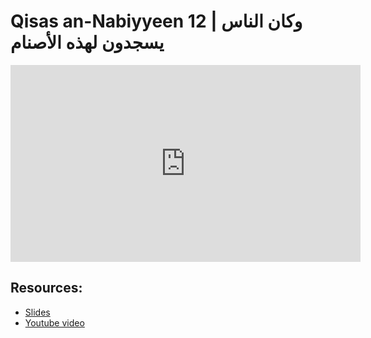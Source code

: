 # Qisas an-Nabiyyeen 12 | وكان الناس يسجدون لهذه الأصنام

<iframe width="560" height="315" src="https://www.youtube-nocookie.com/embed/u7lGAWiTtHk?start=0" frameborder="0" allow="accelerometer; autoplay; encrypted-media; gyroscope; picture-in-picture" allowfullscreen="allowfullscreen"></iframe><BR>



## Resources:
- [Slides](https://github.com/arshare/resources_balagha_pdfs)
- [Youtube video](https://youtu.be/u7lGAWiTtHk)

